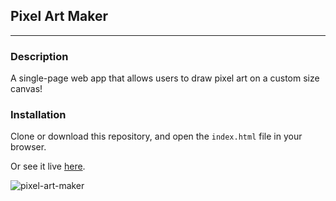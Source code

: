 ## Pixel Art Maker
---
### Description
A single-page web app that allows users to draw pixel art on a custom size canvas!

### Installation
Clone or download this repository, and open the `index.html` file in your
browser.

Or see it live [here](https://suciucalin.github.io/pixel-art-maker/).

![pixel-art-maker](https://user-images.githubusercontent.com/27139870/30536631-40c2ba0c-9c6f-11e7-8afa-7649a07d2aa9.PNG)
